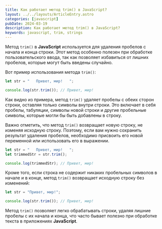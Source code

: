 ```yaml
---
title: Как работает метод trim() в JavaScript?
layout: ../../layouts/ArticleEntry.astro
categories: [javascript]
pubDate: 2024-03-19
description: Как работает метод trim() в JavaScript?
keywords: javascript, trim, strings
---
```



Метод `trim()` в **JavaScript** используется для удаления пробелов с начала и конца строки. Этот метод особенно полезен при обработке пользовательского ввода, так как позволяет избавиться от лишних пробелов, которые могут быть введены случайно.

Вот пример использования метода `trim()`:

```javascript
let str = "   Привет, мир!   ";

console.log(str.trim()); // Привет, мир!
```

Как видно из примера, метод `trim()` удаляет пробелы с обеих сторон строки, оставляя только символы внутри строки. Это включает в себя пробелы, табуляции, символы новой строки и другие пробельные символы, которые могли бы быть добавлены в строку.

Важно отметить, что метод `trim()` возвращает новую строку, не изменяя исходную строку. Поэтому, если вам нужно сохранить результат удаления пробелов, необходимо присвоить его новой переменной или использовать его в выражении.

```javascript
let str = "   Привет, мир!   ";
let trimmedStr = str.trim();

console.log(trimmedStr); // Привет, мир!
```

Кроме того, если строка не содержит никаких пробельных символов в начале и в конце, метод `trim()` возвращает исходную строку без изменений:

```javascript
let str = "Привет, мир!";

console.log(str.trim()); // Привет, мир!
```

Метод `trim()` позволяет легко обрабатывать строки, удаляя лишние пробелы с их начала и конца, что часто бывает полезно при обработке текста в приложениях **JavaScript**.